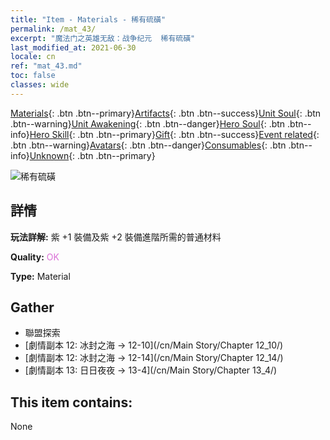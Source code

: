 ```yaml
---
title: "Item - Materials - 稀有硫磺"
permalink: /mat_43/
excerpt: "魔法门之英雄无敌：战争纪元  稀有硫磺"
last_modified_at: 2021-06-30
locale: cn
ref: "mat_43.md"
toc: false
classes: wide
---
```

 [Materials](/ItemsCN/){: .btn .btn--primary}[Artifacts](/ItemsCN/Artifacts/){: .btn .btn--success}[Unit Soul](/ItemsCN/UnitSoul/){: .btn .btn--warning}[Unit Awakening](/ItemsCN/UnitAwakening/){: .btn .btn--danger}[Hero Soul](/ItemsCN/HeroSoul/){: .btn .btn--info}[Hero Skill](/ItemsCN/HeroSkill/){: .btn .btn--primary}[Gift](/ItemsCN/Gift/){: .btn .btn--success}[Event related](/ItemsCN/Events/){: .btn .btn--warning}[Avatars](/ItemsCN/Avatars/){: .btn .btn--danger}[Consumables](/ItemsCN/Consumables/){: .btn .btn--info}[Unknown](/ItemsCN/Unknown/){: .btn .btn--primary}

 ![稀有硫磺](/images/t/i_cailiao_liuhuang2.png)

## 詳情
 **玩法詳解:** 紫 +1 裝備及紫 +2 裝備進階所需的普通材料

 **Quality:** <span style="color: #DA70D6">OK</span>

 **Type:** Material

## Gather

*    聯盟探索 
*    [劇情副本 12: 冰封之海 -> 12-10](/cn/Main Story/Chapter 12_10/) 
*    [劇情副本 12: 冰封之海 -> 12-14](/cn/Main Story/Chapter 12_14/) 
*    [劇情副本 13: 日日夜夜 -> 13-4](/cn/Main Story/Chapter 13_4/) 

## This item contains:

  None

